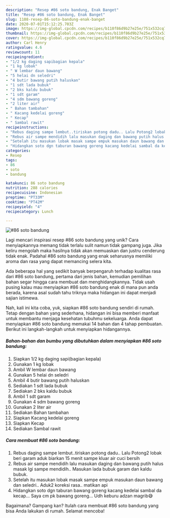 ```yaml
---
description: "Resep #86 soto bandung, Enak Banget"
title: "Resep #86 soto bandung, Enak Banget"
slug: 1108-resep-86-soto-bandung-enak-banget
date: 2020-07-01T15:12:25.703Z
image: https://img-global.cpcdn.com/recipes/b110f86d9b27e25e/751x532cq70/86-soto-bandung-foto-resep-utama.jpg
thumbnail: https://img-global.cpcdn.com/recipes/b110f86d9b27e25e/751x532cq70/86-soto-bandung-foto-resep-utama.jpg
cover: https://img-global.cpcdn.com/recipes/b110f86d9b27e25e/751x532cq70/86-soto-bandung-foto-resep-utama.jpg
author: Carl Henry
ratingvalue: 4.6
reviewcount: 11
recipeingredient:
- "1/2 kg daging sapibagian kepala"
- "1 kg lobak"
- " W lembar daun bawang"
- "5 helai dn seledri"
- "4 butir bawang putih haluskan"
- "1 sdt lada bubuk"
- "2 bks kaldu bubuk"
- "1 sdt garam"
- "4 sdm bawang goreng"
- "2 liter air"
- " Bahan tambahan"
- " Kacang kedelai goreng"
- " Kecap"
- " Sambal rawit"
recipeinstructions:
- "Rebus daging sampe lembut..tiriskan potong dadu.. Lalu Potong2 lobak beri garam aduk biarkan 15 menit sampe kluar air cuci bersih"
- "Rebus air sampe mendidih lalu masukan daging dan bawang putih halus masak lgi sampe mendidih.. Masukan lada bubuk garam dan kaldu bubuk."
- "Setelah itu masukan lobak masak sampe empuk masukan daun bawang dan seledri.. Aduk2 koreksi rasa.. matikan api"
- "Hidangkan soto dgn taburan bawang goreng kacang kedelai sambal da kecap... Saya cm pk bawang goreng... Udh keburu adzan magrib😅"
categories:
- Resep
tags:
- 86
- soto
- bandung

katakunci: 86 soto bandung 
nutrition: 288 calories
recipecuisine: Indonesian
preptime: "PT33M"
cooktime: "PT42M"
recipeyield: "4"
recipecategory: Lunch

---
```



![#86 soto bandung](https://img-global.cpcdn.com/recipes/b110f86d9b27e25e/751x532cq70/86-soto-bandung-foto-resep-utama.jpg)

Lagi mencari inspirasi resep #86 soto bandung yang unik? Cara menyiapkannya memang tidak terlalu sulit namun tidak gampang juga. Jika keliru mengolah maka hasilnya tidak akan memuaskan dan justru cenderung tidak enak. Padahal #86 soto bandung yang enak seharusnya memiliki aroma dan rasa yang dapat memancing selera kita.



Ada beberapa hal yang sedikit banyak berpengaruh terhadap kualitas rasa dari #86 soto bandung, pertama dari jenis bahan, kemudian pemilihan bahan segar hingga cara membuat dan menghidangkannya. Tidak usah pusing kalau mau menyiapkan #86 soto bandung enak di mana pun anda berada, karena asal sudah tahu triknya maka hidangan ini dapat menjadi sajian istimewa.


Nah, kali ini kita coba, yuk, siapkan #86 soto bandung sendiri di rumah. Tetap dengan bahan yang sederhana, hidangan ini bisa memberi manfaat untuk membantu menjaga kesehatan tubuhmu sekeluarga. Anda dapat menyiapkan #86 soto bandung memakai 14 bahan dan 4 tahap pembuatan. Berikut ini langkah-langkah untuk menyiapkan hidangannya.

<!--inarticleads1-->

##### Bahan-bahan dan bumbu yang dibutuhkan dalam menyiapkan #86 soto bandung:

1. Siapkan 1/2 kg daging sapi(bagian kepala)
1. Gunakan 1 kg lobak
1. Ambil  W lembar daun bawang
1. Gunakan 5 helai dn seledri
1. Ambil 4 butir bawang putih haluskan
1. Sediakan 1 sdt lada bubuk
1. Sediakan 2 bks kaldu bubuk
1. Ambil 1 sdt garam
1. Gunakan 4 sdm bawang goreng
1. Gunakan 2 liter air
1. Sediakan  Bahan tambahan
1. Siapkan  Kacang kedelai goreng
1. Siapkan  Kecap
1. Sediakan  Sambal rawit




<!--inarticleads2-->

##### Cara membuat #86 soto bandung:

1. Rebus daging sampe lembut..tiriskan potong dadu.. Lalu Potong2 lobak beri garam aduk biarkan 15 menit sampe kluar air cuci bersih
1. Rebus air sampe mendidih lalu masukan daging dan bawang putih halus masak lgi sampe mendidih.. Masukan lada bubuk garam dan kaldu bubuk.
1. Setelah itu masukan lobak masak sampe empuk masukan daun bawang dan seledri.. Aduk2 koreksi rasa.. matikan api
1. Hidangkan soto dgn taburan bawang goreng kacang kedelai sambal da kecap... Saya cm pk bawang goreng... Udh keburu adzan magrib😅




Bagaimana? Gampang kan? Itulah cara membuat #86 soto bandung yang bisa Anda lakukan di rumah. Selamat mencoba!
